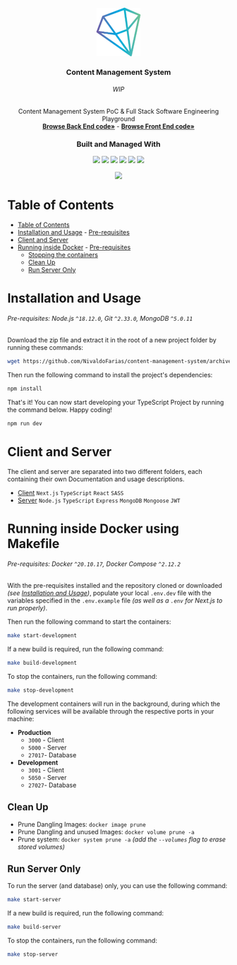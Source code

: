 <!-- Project Summary -->

<br />

<div align="center">
  <a href="https://github.com/NivaldoFarias/content-management-system/tree/main/server">
    <img src="assets/logo.png" alt="Logo" width="100">
  </a>

  <h3 align="center">Content Management System</h3>
  <div align="center">
    <h6>WIP</h6>
    Content Management System PoC & Full Stack Software Engineering Playground 
    <br />
    <a href="https://github.com/NivaldoFarias/content-management-system/tree/main/apps/server"><strong>Browse Back End code»</strong></a>
    -
    <a href="https://github.com/NivaldoFarias/content-management-system/tree/main/apps/client"><strong>Browse Front End code»</strong></a>
  </div>
</div>

<div align="center">
  <h3>Built and Managed With</h3>

  <img src="https://img.shields.io/badge/Docker-0096FF?style=for-the-badge&logo=docker&logoColor=white" height="30px"/>
  <img src="https://img.shields.io/badge/TypeScript-007ACC?style=for-the-badge&logo=typescript&logoColor=white" height="30px"/>
  <img src="https://img.shields.io/badge/ESLint-4B3263?style=for-the-badge&logo=eslint&logoColor=white" height="30px"/>
  <img src="https://img.shields.io/badge/Turborepo-151225?style=for-the-badge&logo=turborepo&logoColor=white" height="30px"/>
  <img src="https://img.shields.io/badge/commitlint-black?style=for-the-badge&logo=commitlint&logoColor=0096FF&logoWidth=30" height="30px"/>
  <img src="https://img.shields.io/badge/Stylelint-black?style=for-the-badge&logo=stylelint&logoColor=white" height="30px"/>

  <!-- Badges source: https://dev.to/envoy_/150-badges-for-github-pnk -->
</div>

<br />

<div align="center">
  <a href="https://github.com/NivaldoFarias/content-management-system" alt="MIT license badge">
    <img src="https://img.shields.io/badge/license-MIT-%23A8D1FF?style=flat-square" />
  </a>
</div>

<!-- Table of Contents -->

# Table of Contents

- [Table of Contents](#table-of-contents)
- [Installation and Usage](#installation-and-usage) - [Pre-requisites](#pre-requisites-nodejs-18120-git-2330)
- [Client and Server](#client-and-server)
- [Running inside Docker](#running-inside-docker) - [Pre-requisites](#pre-requisites-docker-201017-docker-compose-1292)
  - [Stopping the containers](#stopping-the-containers)
  - [Clean Up](#clean-up)
  - [Run Server Only](#run-server-only)

# Installation and Usage

###### Pre-requisites: Node.js `^18.12.0`, Git `^2.33.0`, MongoDB `^5.0.11`

Download the zip file and extract it in the root of a new project folder by running these commands:

```bash
wget https://github.com/NivaldoFarias/content-management-system/archive/main.zip
```

Then run the following command to install the project's dependencies:

```bash
npm install
```

That's it! You can now start developing your TypeScript Project by running the command below. Happy coding!

```bash
npm run dev
```

<!-- Client and Server -->

# Client and Server

The client and server are separated into two different folders, each containing their own Documentation and usage descriptions.

- [Client](https://github.com/NivaldoFarias/customer-management/tree/main/client) `Next.js` `TypeScript` `React` `SASS`
- [Server](https://github.com/NivaldoFarias/customer-management/tree/main/server) `Node.js` `TypeScript` `Express` `MongoDB` `Mongoose` `JWT`

# Running inside Docker using Makefile

###### Pre-requisites: Docker `^20.10.17`, Docker Compose `^2.12.2`

With the pre-requisites installed and the repository cloned or downloaded _(see [Installation and Usage](https://github.com/NivaldoFarias/customer-management-system#installation-and-usage))_, populate your local `.env.dev` file with the variables specified in the `.env.example` file _(as well as a `.env` for Next.js to run properly)_.

Then run the following command to start the containers:

```bash
make start-development
```

If a new build is required, run the following command:

```bash
make build-development
```

To stop the containers, run the following command:

```bash
make stop-development
```

The development containers will run in the background, during which the following services will be available through the respective ports in your machine:

- **Production**
  - `3000` - Client
  - `5000` - Server
  - `27017`- Database
- **Development**
  - `3001` - Client
  - `5050` - Server
  - `27027`- Database

## Clean Up

- Prune Dangling Images: `docker image prune`
- Prune Dangling and unused Images: `docker volume prune -a`
- Prune system: `docker system prune -a` _(add the `--volumes` flag to erase stored volumes)_

## Run Server Only

To run the server (and database) only, you can use the following command:

```bash
make start-server
```

If a new build is required, run the following command:

```bash
make build-server
```

To stop the containers, run the following command:

```bash
make stop-server
```

#
